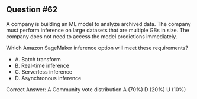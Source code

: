 ## Question #62

A company is building an ML model to analyze archived data. The company must perform inference on large datasets that are multiple GBs in size. The company does not need to access the model predictions immediately.

Which Amazon SageMaker inference option will meet these requirements?

- A. Batch transform
- B. Real-time inference
- C. Serverless inference
- D. Asynchronous inference 

Correct Answer: 
A Community vote distribution A (70%) D (20%) U (10%)